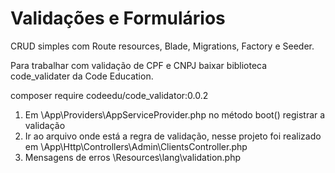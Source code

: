 # Validações e Formulários
CRUD simples com Route resources, Blade, Migrations, Factory e Seeder.

Para trabalhar com validação de CPF e CNPJ baixar biblioteca code_validater da Code Education.

composer require codeedu/code_validator:0.0.2

1) Em \App\Providers\AppServiceProvider.php no método boot() registrar a validação
2) Ir ao arquivo onde está a regra de validação, nesse projeto foi realizado em \App\Http\Controllers\Admin\ClientsController.php
3) Mensagens de erros \Resources\lang\validation.php
